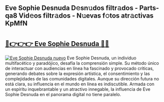 ## Eve Sophie Desnuda D𝚎sn𝚞dos filtr𝚊dos - Parts-qa8 Vid𝚎os filtr𝚊dos - N𝚞evas f𝚘tos atr𝚊ctivas KpMfN

# <h2><a href="http://mbccaml.tromn.icu/?c=Eve+Sophie+Desnuda">🔗👉👉👉 Eve Sophie Desnuda 🔗🔗</a></h2>

[![Eve Sophie Desnuda nuevo](https://i.imgur.com/pEAQMta.gif)](http://mbccaml.tromn.icu/?c=Eve+Sophie+Desnuda)
Eve Sophie Desnuda, un individuo multifacético y paradójico, desafía la comprensión simple. Su método único de interactuar con audiencias en línea ha fascinado y provocado críticas, generando debates sobre la expresión artística, el consentimiento y las complejidades de las comunidades digitales. Aunque su dirección futura no está clara, su influencia en el mundo en línea es indiscutible. Armada con un espíritu inquebrantable y un atractivo innegable, la influencia de Eve Sophie Desnuda en el panorama digital no tiene paralelo.
